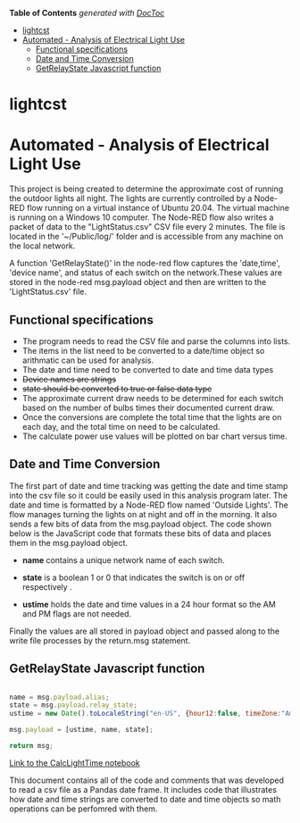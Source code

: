 <!-- START doctoc generated TOC please keep comment here to allow auto update -->
<!-- DON'T EDIT THIS SECTION, INSTEAD RE-RUN doctoc TO UPDATE -->
**Table of Contents**  *generated with [DocToc](https://github.com/thlorenz/doctoc)*

- [lightcst](#lightcst)
- [Automated - Analysis of Electrical Light Use](#automated---analysis-of-electrical-light-use)
  - [Functional specifications](#functional-specifications)
  - [Date and Time Conversion](#date-and-time-conversion)
  - [GetRelayState Javascript function](#getrelaystate-javascript-function)

<!-- END doctoc generated TOC please keep comment here to allow auto update -->

# lightcst

# Automated - Analysis of Electrical Light Use

This project is being created to determine the approximate cost of running the outdoor lights all night. The lights are currently controlled by a Node-RED flow running on a virtual instance of Ubuntu 20.04. The virtual machine is running on a Windows 10 computer. The Node-RED flow also writes a packet of data to the "LightStatus.csv" CSV file every 2 minutes. The  file is located in the '~/Public/log/' folder and is accessible from any machine on the local network.

A function 'GetRelayState()' in the node-red flow captures the 'date,time', 'device name', and status of each switch on the network.These values are stored in the node-red msg.payload object and then are written to the 'LightStatus.csv' file.

## Functional specifications

* The program needs to read the CSV file and parse the columns into lists.
* The items in the list need to be converted to a date/time object so arithmatic can be used for analysis.
* The date and time need to be converted to date and time data types
* ~~Device names are strings~~
* ~~state should be converted to true or false data type~~
* The approximate current draw needs to be determined for each switch based on the number of bulbs times their documented current draw.
* Once the conversions are complete the total time that the lights are on each day, and the total time on need to be calculated.
* The calculate power use values will be plotted on bar chart versus time.

## Date and Time Conversion

The first part of date and time tracking was getting the date and time stamp into the csv file so it could be easily used in this analysis program later. The date and time is formatted by a Node-RED flow named 'Outside Lights'. The flow manages turning the lights on at night and off in the morning. It also sends a few bits of data from the msg.payload object. The code shown below is the JavaScript code that formats these bits of data and places them in the msg.payload object.

* __name__ contains a unique network name of each switch.

* __state__ is a boolean 1 or 0 that indicates the switch is on or off respectively .

* __ustime__ holds the date and time values in a 24 hour format so the AM and PM flags are not needed.

Finally the values are all stored in payload object and passed along to the write file processes by the return.msg statement.

## GetRelayState Javascript function

``` javascript

name = msg.payload.alias;
state = msg.payload.relay_state;
ustime = new Date().toLocaleString("en-US", {hour12:false, timeZone:"America/Detroit"});

msg.payload = [ustime, name, state];

return msg;

```

[Link to the CalcLightTime notebook](/home/mikee/Python_proj/lightcst/srcCalcLightTime.ipynb)  

This document contains all of the code and comments that was developed to read a csv file as a Pandas date frame. It includes code that illustrates how date and time strings are converted to date and time objects so math operations can be perfomred with them.
